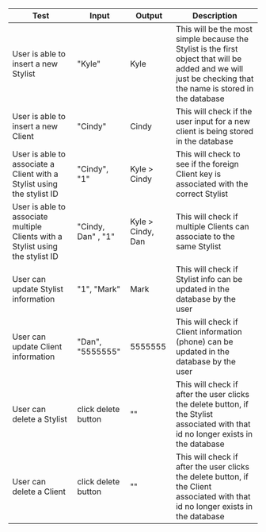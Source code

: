 | Test                                                                           | Input               | Output            | Description                                                                                                                                                  |
|--------------------------------------------------------------------------------|---------------------|-------------------|--------------------------------------------------------------------------------------------------------------------------------------------------------------|
| User is able to insert a new Stylist                                           | "Kyle"              | Kyle              | This will be the most simple because the Stylist is the first object that will be added and we will just be checking that the name is stored in the database |
| User is able to insert a new Client                                            | "Cindy"             | Cindy             | This will check if the user input for a new client is being stored in the database                                                                           |
| User is able to associate a Client with a Stylist using the stylist ID         | "Cindy", "1"        | Kyle > Cindy      | This will check to see if the foreign Client key is associated with the correct Stylist                                                                      |
| User is able to associate multiple Clients with a Stylist using the stylist ID | "Cindy, Dan" , "1"  | Kyle > Cindy, Dan | This will check if multiple Clients can associate to the same Stylist                                                                                        |
| User can update Stylist information                                            | "1", "Mark"         | Mark              | This will check if Stylist info can be updated in the database by the user                                                                                   |
| User can update Client information                                             | "Dan", "5555555"    | 5555555           | This will check if Client information (phone) can be updated in the database by the user                                                                     |
| User can delete a Stylist                                                      | click delete button | ""                | This will check if after the user clicks the delete button, if the Stylist associated with that id no longer exists in the database                          |
| User can delete a Client                                                       | click delete button | ""                | This will check if after the user clicks the delete button, if the Client associated with that id no longer exists in the database                           |
